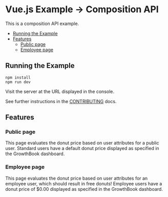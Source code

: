 # Vue.js Example &rarr; Composition API

This is a composition API example.

- [Running the Example](#running-the-example)
- [Features](#features)
  - [Public page](#public-page)
  - [Employee page](#employee-page)


## Running the Example

    npm install
    npm run dev

Visit the server at the URL displayed in the console.

See further instructions in the [CONTRIBUTING](CONTRIBUTING.md) docs.


## Features


### Public page

This page evaluates the donut price based on user attributes for a public user. Standard users have a default donut price displayed as specified in the GrowthBook dashboard.


### Employee page

This page evaluates the donut price based on user attributes for an employee user, which should result in free donuts! Employee users have a donut price of $0.00 displayed as specified in the GrowthBook dashboard.